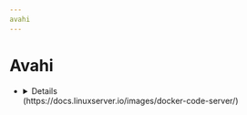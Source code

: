 ```yaml
---
avahi
---
```


# Avahi

- <details>
      <h3>WebUI Dashboard</h3>
      <img src="resources/screenshots/vscode-server.webp" alt="vscode-server ui screenshot"/>  
      <h4>Docker Mods</h4>
      <h5>Linuxserver has a great list of docker mods for <a href="https://mods.linuxserver.io/?mod=code-server">vscode-server</a>, allowing various tools and runtimes to be added.</h5>
      <img alt="x64 Version" src="https://img.shields.io/docker/v/linuxserver/code-server/latest?arch=amd64&label=x64">
      <img alt="Arm64 Version" src="https://img.shields.io/docker/v/linuxserver/code-server/latest?arch=arm64&label=arm64">
    </details>
  (https://docs.linuxserver.io/images/docker-code-server/)
